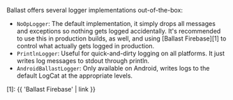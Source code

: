 ---
---

Ballast offers several logger implementations out-of-the-box:

- `NoOpLogger`: The default implementation, it simply drops all messages and exceptions so nothing gets logged
  accidentally. It's recommended to use this in production builds, as well, and using [Ballast Firebase][1] to control
  what actually gets logged in production.
- `PrintlnLogger`: Useful for quick-and-dirty logging on all platforms. It just writes log messages to stdout through
  println.
- `AndroidBallastLogger`: Only available on Android, writes logs to the default LogCat at the appropriate levels.

[1]: {{ 'Ballast Firebase' | link }}
